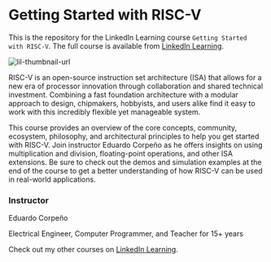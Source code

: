 # Getting Started with RISC-V
This is the repository for the LinkedIn Learning course `Getting Started with RISC-V`. The full course is available from [LinkedIn Learning][lil-course-url].

![lil-thumbnail-url]

RISC-V is an open-source instruction set architecture (ISA) that allows for a new era of processor innovation through collaboration and shared technical investment. Combining a fast foundation architecture with a modular approach to design, chipmakers, hobbyists, and users alike find it easy to work with this incredibly flexible yet manageable system.

This course provides an overview of the core concepts, community, ecosystem, philosophy, and architectural principles to help you get started with RISC-V. Join instructor Eduardo Corpeño as he offers insights on using multiplication and division, floating-point operations, and other ISA extensions. Be sure to check out the demos and simulation examples at the end of the course to get a better understanding of how RISC-V can be used in real-world applications.

### Instructor
Eduardo Corpeño

Electrical Engineer, Computer Programmer, and Teacher for 15+ years


Check out my other courses on [LinkedIn Learning][URL-instructor-home].



[0]: # (Replace these placeholder URLs with actual course URLs)

[lil-course-url]: https://www.linkedin.com/learning/getting-started-with-risc-v
[lil-thumbnail-url]: https://media.licdn.com/dms/image/D560DAQEGlre22ASNuw/learning-public-crop_675_1200/0/1706311067313?e=2147483647&v=beta&t=7mWUbko46v01nWly4VYDa6pRcHfF0z-s85qrUKrwkD8
[URL-instructor-home]: https://www.linkedin.com/learning/instructors/eduardo-corpeno

